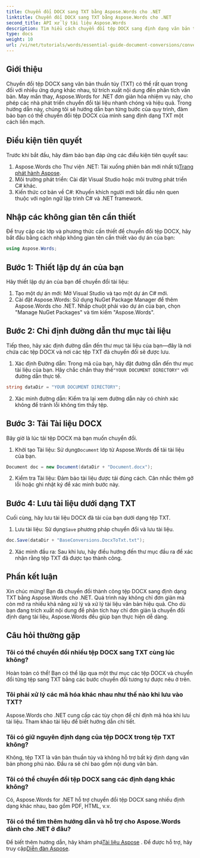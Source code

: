 ```yaml
---
title: Chuyển đổi DOCX sang TXT bằng Aspose.Words cho .NET
linktitle: Chuyển đổi DOCX sang TXT bằng Aspose.Words cho .NET
second_title: API xử lý tài liệu Aspose.Words
description: Tìm hiểu cách chuyển đổi tệp DOCX sang định dạng văn bản thuần túy (TXT) bằng Aspose.Words cho .NET trong hướng dẫn toàn diện này.
type: docs
weight: 10
url: /vi/net/tutorials/words/essential-guide-document-conversions/convert-docx-to-txt/
---
```

## Giới thiệu

Chuyển đổi tệp DOCX sang văn bản thuần túy (TXT) có thể rất quan trọng đối với nhiều ứng dụng khác nhau, từ trích xuất nội dung đến phân tích văn bản. May mắn thay, Aspose.Words for .NET đơn giản hóa nhiệm vụ này, cho phép các nhà phát triển chuyển đổi tài liệu nhanh chóng và hiệu quả. Trong hướng dẫn này, chúng tôi sẽ hướng dẫn bạn từng bước của quy trình, đảm bảo bạn có thể chuyển đổi tệp DOCX của mình sang định dạng TXT một cách liền mạch.

## Điều kiện tiên quyết

Trước khi bắt đầu, hãy đảm bảo bạn đáp ứng các điều kiện tiên quyết sau:

1.  Aspose.Words cho Thư viện .NET: Tải xuống phiên bản mới nhất từ[Trang phát hành Aspose](https://releases.aspose.com/words/net/).
2. Môi trường phát triển: Cài đặt Visual Studio hoặc môi trường phát triển C# khác.
3. Kiến thức cơ bản về C#: Khuyến khích người mới bắt đầu nên quen thuộc với ngôn ngữ lập trình C# và .NET framework.

## Nhập các không gian tên cần thiết

Để truy cập các lớp và phương thức cần thiết để chuyển đổi tệp DOCX, hãy bắt đầu bằng cách nhập không gian tên cần thiết vào dự án của bạn:

```csharp
using Aspose.Words;
```

## Bước 1: Thiết lập dự án của bạn

Hãy thiết lập dự án của bạn để chuyển đổi tài liệu:

1. Tạo một dự án mới: Mở Visual Studio và tạo một dự án C# mới.
2. Cài đặt Aspose.Words: Sử dụng NuGet Package Manager để thêm Aspose.Words cho .NET. Nhấp chuột phải vào dự án của bạn, chọn "Manage NuGet Packages" và tìm kiếm "Aspose.Words".

## Bước 2: Chỉ định đường dẫn thư mục tài liệu

Tiếp theo, hãy xác định đường dẫn đến thư mục tài liệu của bạn—đây là nơi chứa các tệp DOCX và nơi các tệp TXT đã chuyển đổi sẽ được lưu.

1.  Xác định Đường dẫn: Trong mã của bạn, hãy đặt đường dẫn đến thư mục tài liệu của bạn. Hãy chắc chắn thay thế`"YOUR DOCUMENT DIRECTORY"` với đường dẫn thực tế.

```csharp
string dataDir = "YOUR DOCUMENT DIRECTORY";
```

2. Xác minh đường dẫn: Kiểm tra lại xem đường dẫn này có chính xác không để tránh lỗi không tìm thấy tệp.

## Bước 3: Tải Tài liệu DOCX

Bây giờ là lúc tải tệp DOCX mà bạn muốn chuyển đổi.

1.  Khởi tạo Tài liệu: Sử dụng`Document` lớp từ Aspose.Words để tải tài liệu của bạn.

```csharp
Document doc = new Document(dataDir + "Document.docx");
```

2. Kiểm tra Tài liệu: Đảm bảo tài liệu được tải đúng cách. Cân nhắc thêm gỡ lỗi hoặc ghi nhật ký để xác minh bước này.

## Bước 4: Lưu tài liệu dưới dạng TXT

Cuối cùng, hãy lưu tài liệu DOCX đã tải của bạn dưới dạng tệp TXT.

1.  Lưu tài liệu: Sử dụng`Save` phương pháp chuyển đổi và lưu tài liệu.

```csharp
doc.Save(dataDir + "BaseConversions.DocxToTxt.txt");
```

2. Xác minh đầu ra: Sau khi lưu, hãy điều hướng đến thư mục đầu ra để xác nhận rằng tệp TXT đã được tạo thành công.

## Phần kết luận

Xin chúc mừng! Bạn đã chuyển đổi thành công tệp DOCX sang định dạng TXT bằng Aspose.Words cho .NET. Quá trình này không chỉ đơn giản mà còn mở ra nhiều khả năng xử lý và xử lý tài liệu văn bản hiệu quả. Cho dù bạn đang trích xuất nội dung để phân tích hay chỉ đơn giản là chuyển đổi định dạng tài liệu, Aspose.Words đều giúp bạn thực hiện dễ dàng.

## Câu hỏi thường gặp

### Tôi có thể chuyển đổi nhiều tệp DOCX sang TXT cùng lúc không?

Hoàn toàn có thể! Bạn có thể lặp qua một thư mục các tệp DOCX và chuyển đổi từng tệp sang TXT bằng các bước chuyển đổi tương tự được nêu ở trên.

### Tôi phải xử lý các mã hóa khác nhau như thế nào khi lưu vào TXT?

Aspose.Words cho .NET cung cấp các tùy chọn để chỉ định mã hóa khi lưu tài liệu. Tham khảo tài liệu để biết hướng dẫn chi tiết.

### Tôi có giữ nguyên định dạng của tệp DOCX trong tệp TXT không?

Không, tệp TXT là văn bản thuần túy và không hỗ trợ bất kỳ định dạng văn bản phong phú nào. Đầu ra sẽ chỉ bao gồm nội dung văn bản.

### Tôi có thể chuyển đổi tệp DOCX sang các định dạng khác không?

Có, Aspose.Words for .NET hỗ trợ chuyển đổi tệp DOCX sang nhiều định dạng khác nhau, bao gồm PDF, HTML, v.v.

### Tôi có thể tìm thêm hướng dẫn và hỗ trợ cho Aspose.Words dành cho .NET ở đâu?

 Để biết thêm hướng dẫn, hãy khám phá[Tài liệu Aspose](https://reference.aspose.com/words/net/) . Để được hỗ trợ, hãy truy cập[Diễn đàn Aspose](https://forum.aspose.com/c/words/8).
